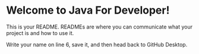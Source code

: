 # Welcome to Java For Developer!

This is your README. READMEs are where you can communicate what your project is and how to use it.

Write your name on line 6, save it, and then head back to GitHub Desktop.
